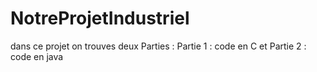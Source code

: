 # NotreProjetIndustriel
dans ce projet on trouves deux Parties : Partie 1 : code en C et Partie 2 : code en  java 
